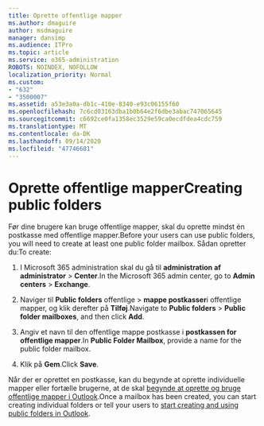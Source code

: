 ```yaml
---
title: Oprette offentlige mapper
ms.author: dmaguire
author: msdmaguire
manager: dansimp
ms.audience: ITPro
ms.topic: article
ms.service: o365-administration
ROBOTS: NOINDEX, NOFOLLOW
localization_priority: Normal
ms.custom:
- "632"
- "3500007"
ms.assetid: a53e3a0a-db1c-410e-8340-e93c06155f60
ms.openlocfilehash: 7c6cd03163dba1b0b64e2f6dbe3abac747065645
ms.sourcegitcommit: c6692ce0fa1358ec3529e59ca0ecdfdea4cdc759
ms.translationtype: MT
ms.contentlocale: da-DK
ms.lasthandoff: 09/14/2020
ms.locfileid: "47746681"
---
```

# <a name="creating-public-folders"></a><span data-ttu-id="51d36-102">Oprette offentlige mapper</span><span class="sxs-lookup"><span data-stu-id="51d36-102">Creating public folders</span></span>

<span data-ttu-id="51d36-103">Før dine brugere kan bruge offentlige mapper, skal du oprette mindst én postkasse med offentlige mapper.</span><span class="sxs-lookup"><span data-stu-id="51d36-103">Before your users can use public folders, you will need to create at least one public folder mailbox.</span></span> <span data-ttu-id="51d36-104">Sådan opretter du:</span><span class="sxs-lookup"><span data-stu-id="51d36-104">To create:</span></span>
  
1. <span data-ttu-id="51d36-105">I Microsoft 365 administration skal du gå til **administration af administrator** \> **Center**.</span><span class="sxs-lookup"><span data-stu-id="51d36-105">In the Microsoft 365 admin center, go to **Admin centers** \> **Exchange**.</span></span>

2. <span data-ttu-id="51d36-106">Naviger til **Public folders** offentlige \> **mappe postkasser**i offentlige mapper, og klik derefter på **Tilføj**.</span><span class="sxs-lookup"><span data-stu-id="51d36-106">Navigate to **Public folders** \> **Public folder mailboxes**, and then click **Add**.</span></span>

3. <span data-ttu-id="51d36-107">Angiv et navn til den offentlige mappe postkasse i **postkassen for offentlige mapper**.</span><span class="sxs-lookup"><span data-stu-id="51d36-107">In **Public Folder Mailbox**, provide a name for the public folder mailbox.</span></span>

4. <span data-ttu-id="51d36-108">Klik på **Gem**.</span><span class="sxs-lookup"><span data-stu-id="51d36-108">Click **Save**.</span></span>

<span data-ttu-id="51d36-109">Når der er oprettet en postkasse, kan du begynde at oprette individuelle mapper eller fortælle brugerne, at de skal [begynde at oprette og bruge offentlige mapper i Outlook](https://support.office.com/article/Create-and-share-a-public-folder-in-Outlook-a2835011-d524-4a5c-a207-05c159bb2a97).</span><span class="sxs-lookup"><span data-stu-id="51d36-109">Once a mailbox has been created, you can start creating individual folders or tell your users to [start creating and using public folders in Outlook](https://support.office.com/article/Create-and-share-a-public-folder-in-Outlook-a2835011-d524-4a5c-a207-05c159bb2a97).</span></span>
  